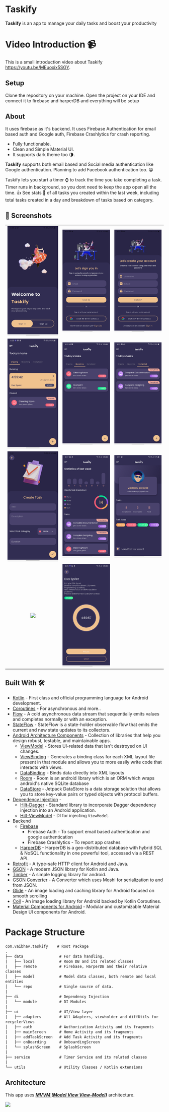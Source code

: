 
# **Taskify**

**Taskify** is an app to manage your daily tasks and boost your productivity

# Video Introduction 📹

This is a small introduction video about Taskify  https://youtu.be/MEuoxix5SGY.

## Setup
Clone the repository on your machine. Open the project on your IDE and connect it to firebase and harperDB and everything will be setup

## About

It uses firebase as it's backend. It uses Firebase Authentication for email based auth and Google auth, Firebase Crashlytics for crash reporting.

- Fully functionable.
- Clean and Simple Material UI.
- It supports dark theme too 🌗.


**Taskify** supports both email based and Social media authentication like Google authentication. Planning to add Facebook authentication too. 😁

Taskify lets you start a timer ⌚ to track the time you take completing a task. Timer runs in background, so you dont need to keep the app open all the time. 👍 See stats 💪 of all tasks you created within the last week, including total tasks created in a day and breakdown of tasks based on category.

## 📸 Screenshots

||||
|:----------------------------------------:|:-----------------------------------------:|:-----------------------------------------: |
| ![](media/getting_started_dark.jpg) | ![](media/login_dark.jpg) | ![](media/register_dark.jpg) |
| ![](media/ongoing_dark.jpg)  | ![](media/upcoming_dark.jpg) | ![](media/completed_dark.jpg)    |
| ![](media/add_task_dark.jpg) | ![](media/stats_dark.jpg)    | ![](media/profile_dark.jpg)      |
|![](media/menu_dark.jpg)  |![](media/timer_dark.jpg) |

## Built With 🛠
- [Kotlin](https://kotlinlang.org/) - First class and official programming language for Android development.
- [Coroutines](https://kotlinlang.org/docs/reference/coroutines-overview.html) - For asynchronous and more..
- [Flow](https://kotlin.github.io/kotlinx.coroutines/kotlinx-coroutines-core/kotlinx.coroutines.flow/-flow/) - A cold asynchronous data stream that sequentially emits values and completes normally or with an exception.
- [StateFlow](https://developer.android.com/kotlin/flow/stateflow-and-sharedflow) - StateFlow is a state-holder observable flow that emits the current and new state updates to its collectors.
- [Android Architecture Components](https://developer.android.com/topic/libraries/architecture) - Collection of libraries that help you design robust, testable, and maintainable apps.
    - [ViewModel](https://developer.android.com/topic/libraries/architecture/viewmodel) - Stores UI-related data that isn't destroyed on UI changes.
    - [ViewBinding](https://developer.android.com/topic/libraries/view-binding) - Generates a binding class for each XML layout file present in that module and allows you to more easily write code that interacts with views.
    - [DataBinding](https://developer.android.com/topic/libraries/data-binding) - Binds data directly into XML layouts
    - [Room](https://developer.android.com/training/data-storage/room) - Room is an android library which is an ORM which wraps android's native SQLite database
    - [DataStore](https://developer.android.com/topic/libraries/architecture/datastore) - Jetpack DataStore is a data storage solution that allows you to store key-value pairs or typed objects with protocol buffers.
- [Dependency Injection](https://developer.android.com/training/dependency-injection) -
    - [Hilt-Dagger](https://dagger.dev/hilt/) - Standard library to incorporate Dagger dependency injection into an Android application.
    - [Hilt-ViewModel](https://developer.android.com/training/dependency-injection/hilt-jetpack) - DI for injecting `ViewModel`.
- Backend
    - [Firebase](https://firebase.google.com)
        - Firebase Auth - To support email based authentication and google authentication
        - Firebase Crashlytics - To report app crashes
    - [HarperDB](https://harperdb.io) -  HarperDB is a geo-distributed database with hybrid SQL & NoSQL functionality in one powerful tool, accessed via a REST API.
- [Retrofit](https://square.github.io/retrofit/) - A type-safe HTTP client for Android and Java.
- [GSON](https://github.com/google/gson) - A modern JSON library for Kotlin and Java.
- [Timber](https://github.com/JakeWharton/timber) - A simple logging library for android.
- [GSON Converter](https://github.com/square/retrofit/tree/master/retrofit-converters/gson) - A Converter which uses Moshi for serialization to and from JSON.
- [Glide](https://github.com/bumptech/glide) - An image loading and caching library for Android focused on smooth scrolling
- [Coil](https://github.com/coil-kt/coil) - An image loading library for Android backed by Kotlin Coroutines.
- [Material Components for Android](https://github.com/material-components/material-components-android) - Modular and customizable Material Design UI components for Android.

# Package Structure

    com.vaibhav.taskify    # Root Package
    .
    ├── data                # For data handling.
    |   ├── local           # Room DB and its related classes
    |   ├── remote          # Firebase, HarperDB and their relative classes
    │   ├── model           # Model data classes, both remote and local entities
    │   └── repo            # Single source of data.
    |
    ├── di                  # Dependency Injection             
    │   └── module          # DI Modules
    |
    ├── ui                  # UI/View layer
    |   ├── adapters        # All Adapters, viewholder and diffUtils for recyclerViews      
    │   ├── auth            # Authorization Activity and its fragments
    │   ├── mainScreen      # Home Activity and its fragments
    |   ├── addTaskScreen   # Add Task Activity and its fragments
    |   ├── onBoarding      # OnboardingScreen
    │   └── splashScreen    # SplashScreen
    |
    ├── service             # Timer Service and its related classes
    |
    └── utils               # Utility Classes / Kotlin extensions


## Architecture
This app uses [***MVVM (Model View View-Model)***](https://developer.android.com/jetpack/docs/guide#recommended-app-arch) architecture.

![](https://developer.android.com/topic/libraries/architecture/images/final-architecture.png)


  



